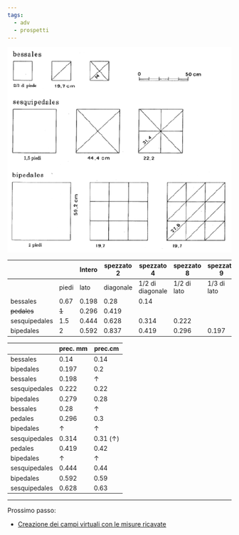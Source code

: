 ```yaml
---
tags:
  - adv
  - prospetti
---
```

![](img/laterizi-romani.png)


|               |       | Intero | spezzato 2 | spezzato 4        | spezzato 8  | spezzato 9  | spezzato 18      |
| ------------- | ----- | ------ | ---------- | ----------------- | ----------- | ----------- | ---------------- |
|               | piedi | lato   | diagonale  | 1/2 di  diagonale | 1/2 di lato | 1/3 di lato | 1/3 di diagonale |
| bessales      | 0.67  | 0.198  | 0.28       | 0.14              |             |             |                  |
| ~~pedales~~   | ~~1~~ | 0.296  | 0.419      |                   |             |             |                  |
| sesquipedales | 1.5   | 0.444  | 0.628      | 0.314             | 0.222       |             |                  |
| bipedales     | 2     | 0.592  | 0.837      | 0.419             | 0.296       | 0.197       | 0.279            |


|               | prec. mm | prec.cm  |
| ------------- | -------- | -------- |
| bessales      | 0.14     | 0.14     |
| bipedales     | 0.197    | 0.2      |
| bessales      | 0.198    | ↑        |
| sesquipedales | 0.222    | 0.22     |
| bipedales     | 0.279    | 0.28     |
| bessales      | 0.28     | ↑        |
| pedales       | 0.296    | 0.3      |
| bipedales     | ↑        | ↑        |
| sesquipedales | 0.314    | 0.31 (↑) |
| pedales       | 0.419    | 0.42     |
| bipedales     | ↑        | ↑        |
| sesquipedales | 0.444    | 0.44     |
| bipedales     | 0.592    | 0.59     |
| sesquipedales | 0.628    | 0.63     |

---
Prossimo passo:
- [Creazione dei campi virtuali con le misure ricavate](Creazione%20dei%20campi%20virtuali%20con%20le%20misure%20ricavate.md)
